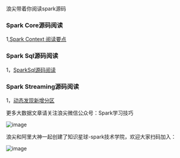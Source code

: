 浪尖带着你阅读spark源码

### Spark Core源码阅读
1,[Spark Context 阅读要点](https://github.com/CrestOfWave/Spark-2.3.1/blob/master/core/SparkContextsReadPoints.md)

### Spark Sql源码阅读
1，[SparkSql源码阅读](https://github.com/CrestOfWave/Spark-2.3.1/blob/master/sql/README.md)


### Spark Streaming源码阅读
1，[动态发现新增分区](https://github.com/CrestOfWave/Spark-2.3.1/blob/master/streaming/DiscoverNewPartition.md)

更多大数据文章请关注浪尖微信公众号：Spark学习技巧

![image](https://github.com/CrestOfWave/Spark-2.3.1/blob/master/微信公众号.jpg)

浪尖和阿里大神一起创建了知识星球-spark技术学院，欢迎大家扫码加入：

![image](https://github.com/CrestOfWave/Spark-2.3.1/blob/master/知识星球.jpg)